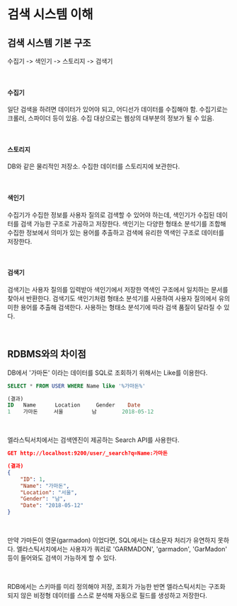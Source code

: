 
# 검색 시스템 이해

## 검색 시스템 기본 구조

수집기 -> 색인기 -> 스토리지 -> 검색기

&nbsp;

#### 수집기

일단 검색을 하려면 데이터가 있어야 되고, 어디선가 데이터를 수집해야 함. 수집기로는 크롤러, 스파이더 등이 있음.  수집 대상으로는 웹상의 대부분의 정보가 될 수 있음.

&nbsp;

#### 스토리지

DB와 같은 물리적인 저장소. 수집한 데이터를 스토리지에 보관한다.

&nbsp;

#### 색인기

수집기가 수집한 정보를 사용자 질의로 검색할 수 있어야 하는데, 색인기가 수집된 데이터를 검색 가능한 구조로 가공하고 저장한다. 색인기는 다양한 형태소 분석기를 조합해 수집한 정보에서 의미가 있는 용어를 추출하고 검색에 유리한 역색인 구조로 데이터를 저장한다.

&nbsp;

#### 검색기

검색기는 사용자 질의를 입력받아 색인기에서 저장한 역색인 구조에서 일치하는 문서를 찾아서 반환한다. 검색기도 색인기처럼 형태소 분석기를 사용하여 사용자 질의에서 유의미한 용어를 추출해 검색한다. 사용하는 형태소 분석기에 따라 검색 품질이 달라질 수 있다.

&nbsp;
&nbsp;

## RDBMS와의 차이점

DB에서 '가마돈' 이라는 데이터를 SQL로 조회하기 위해서는 Like를 이용한다. 

```sql
SELECT * FROM USER WHERE Name like '%가마돈%'

(결과)
ID   Name      Location     Gender    Date
1    가마돈     서울         남        2018-05-12
```

&nbsp;

엘라스틱서치에서는 검색엔진이 제공하는 Search API를 사용한다.

```json
GET http://localhost:9200/user/_search?q=Name:가마돈

(결과)
{
	"ID": 1,
	"Name": "가마돈",
	"Location": "서울",
	"Gender": "남",
	"Date": "2018-05-12"
}
```

&nbsp;

만약 가마돈이 영문(garmadon) 이었다면, SQL에서는 대소문자 처리가 유연하지 못하다. 엘라스틱서치에서는 사용자가 쿼리로 'GARMADON', 'garmadon', 'GarMadon' 등이 들어와도 검색이 가능하게 할 수 있다.

&nbsp;

RDB에서는 스키마를 미리 정의해야 저장, 조회가 가능한 반면 엘라스틱서치는 구조화되지 않은 비정형 데이터를 스스로 분석해 자동으로 필드를 생성하고 저장한다.

